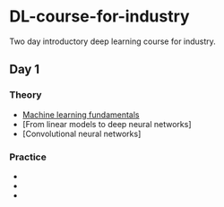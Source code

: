 # DL-course-for-industry
Two day introductory deep learning course for industry.

## Day 1

### Theory
* [Machine learning fundamentals](lectures/Convolutional%20neural%20networks.pdf)
* [From linear models to deep neural networks]
* [Convolutional neural networks]

### Practice
*
*
*
